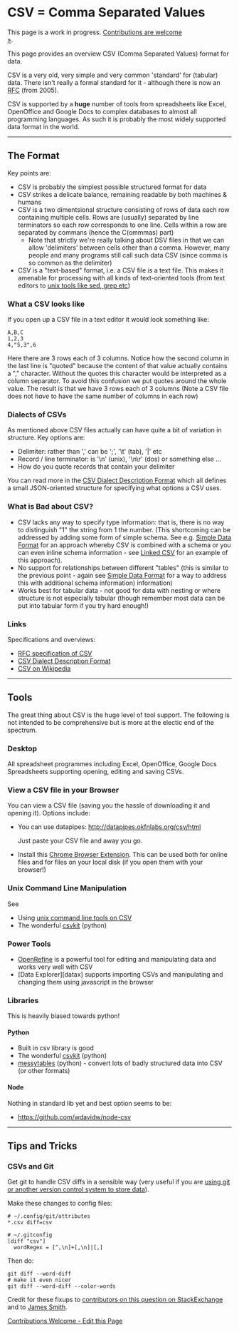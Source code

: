 # CSV = Comma Separated Values

<div class="alert alert-info" style="max-width: 400px;">This page is a work in progress. <a href="#contribute">Contributions are welcome &raquo;</a>.</div>

This page provides an overview CSV (Comma Separated Values) format for data.

CSV is a very old, very simple and very common 'standard' for (tabular) data.
There isn't really a formal standard for it - although there is now an
[RFC][rfc] (from 2005).

CSV is supported by a **huge** number of tools from spreadsheets like Excel,
OpenOffice and Google Docs to complex databases to almost all programming
languages. As such it is probably the most widely supported data format in the
world.

----

## The Format

Key points are:

* CSV is probably the simplest possible structured format for data
* CSV strikes a delicate balance, remaining readable by both machines & humans
* CSV is a two dimentsional structure consisting of rows of data each row
  containing multiple cells. Rows are (usually) separated by line terminators
  so each row corresponds to one line. Cells within a row are separated by
  commans (hence the C(ommmas) part)
  * Note that strictly we're really talking about DSV files in that we can
    allow 'delimiters' between cells other than a comma. However, many people
    and many programs still call such data CSV (since comma is so common as the
    delimiter)
* CSV is a "text-based" format, i.e. a CSV file *is* a text file. This makes it
  amenable for processing with all kinds of text-oriented tools (from text
  editors to [unix tools like sed, grep etc][cldw])

[cldw]: https://github.com/rgrp/command-line-data-wrangling

### What a CSV looks like

If you open up a CSV file in a text editor it would look something like:

    A,B,C
    1,2,3
    4,"5,3",6

Here there are 3 rows each of 3 columns. Notice how the second column in the last line is
"quoted" because the content of that value actually contains a "," character. Without
the quotes this character would be interpreted as a column separator. To avoid this
confusion we put quotes around the whole value. The result is that we have 3 rows each
of 3 columns (Note a CSV file does not *have* to have
the same number of columns in each row)

### Dialects of CSVs

As mentioned above CSV files actually can have quite a bit of variation in
structure. Key options are:

* Delimiter: rather than ',' can be ';', '\t' (tab), '|' etc
* Record / line terminator: is '\n' (unix), '\n\r' (dos) or something else ...
* How do you quote records that contain your delimiter

You can read more in the [CSV Dialect Description Format][csvddf] which all
defines a small JSON-oriented structure for specifying what options a CSV uses.

### What is Bad about CSV?

* CSV lacks any way to specify type information: that is, there is no way to
  distinguish "1" the string from 1 the number. (This shortcoming can be
  addressed by adding some form of simple schema. See e.g. [Simple Data
  Format][sdf] for an approach whereby CSV is combined with a schema or you can
  even inline schema information - see [Linked CSV][linked-csv] for an example
  of this approach).
* No support for relationships between different "tables" (this is similar to
  the previous point - again see [Simple Data Format][sdf] for a way to address
  this with additional schema information) information)
* Works best for tabular data - not good for data with nesting or where
  structure is not especially tabular (though remember most data can be put
  into tabular form if you try hard enough!)

### Links

Specifications and overviews:

* [RFC specification of CSV][rfc]
* [CSV Dialect Description Format][csvddf]
* [CSV on Wikipedia][wiki]

----

## Tools

The great thing about CSV is the huge level of tool support. The following is
not intended to be comprehensive but is more at the electic end of the spectrum.

### Desktop

All spreadsheet programmes including Excel, OpenOffice, Google Docs
Spreadsheets supporting opening, editing and saving CSVs.

### View a CSV file in your Browser

You can view a CSV file (saving you the hassle of downloading it and opening
it). Options include:

* You can use datapipes: <http://datapipes.okfnlabs.org/csv/html>

  Just paste your CSV file and away you go.

* Install this [Chrome Browser Extension][chrome-csv]. This can be used both
  for online files and for files on your local disk (if you open them with your
  browser!)

### Unix Command Line Manipulation

See

* Using [unix command line tools on CSV][cldw]
* The wonderful [csvkit][] (python)

### Power Tools

* [OpenRefine][] is a powerful tool for editing and manipulating data and works
  very well with CSV
* [Data Explorer][datax] supports importing CSVs and manipulating and changing
  them using javascript in the browser

### Libraries

This is heavily biased towards python!

#### Python

* Built in csv library is good
* The wonderful [csvkit][] (python)
* [messytables][] (python) - convert lots of badly structured data into CSV (or
  other formats)

#### Node

Nothing in standard lib yet and best option seems to be:

* <https://github.com/wdavidw/node-csv>

----

## Tips and Tricks

### CSVs and Git

Get git to handle CSV diffs in a sensible way (very useful if you are [using
git or another version control system to store data][git-for-data]).

Make these changes to config files:

    # ~/.config/git/attributes
    *.csv diff=csv

    # ~/.gitconfig
    [diff "csv"]
      wordRegex = [^,\n]+[,\n]|[,]

Then do:

    git diff --word-diff
    # make it even nicer
    git diff --word-diff --color-words

Credit for these fixups to [contributors on this question on
StackExchange](http://opendata.stackexchange.com/questions/748/is-there-a-git-for-data)
and to [James Smith](http://theodi.org/blog/adapting-git-simple-data).

<a name="contribute" href="//github.com/okfn/data.okfn.org/blob/master/templates/standards/csv.md" target="_blank" class="btn">Contributions Welcome - Edit this Page</a>

[rfc]: http://tools.ietf.org/html/rfc4180
[csvddf]: http://www.dataprotocols.org/en/latest/csv-dialect.html
[wiki]: http://en.wikipedia.org/wiki/Comma-separated_values
[csvkit]: http://csvkit.readthedocs.org/
[messytables]: http://messytables.readthedocs.org
[git-for-data]: http://blog.okfn.org/2013/07/02/git-and-github-for-data/
[sdf]: http://data.okfn.org/standards/simple-data-format
[linked-csv]: http://jenit.github.io/linked-csv/
[chrome-csv]: https://chrome.google.com/webstore/detail/recline-csv-viewer/ibfcfelnbfhlbpelldnngdcklnndhael
[OpenRefine]: http://openrefine.org/

